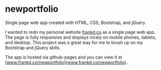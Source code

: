 # newportfolio

Single page web app created with HTML, CSS, Bootstrap, and jQuery.

I wanted to redo my personal website [frankd.co](www.frankd.co) as a single page web app. The page is fully responsive and displays nicely on mobile phones, tablets, and desktop. This project was a great way for me to brush up on my Bootstrap and jQuery skills.

The app is hosted via github-pages and you can view it at [www.frankd.co/newportfolio](www.frankd.co/newportfolio).
